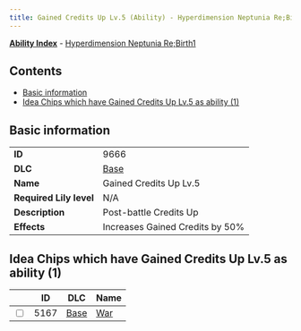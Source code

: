 ```yaml
---
title: Gained Credits Up Lv.5 (Ability) - Hyperdimension Neptunia Re;Birth1
---
```


[**Ability Index**](/neptunia/rb1/ability/index.html) - [Hyperdimension Neptunia Re;Birth1](/neptunia/rb1)

## Contents

- [Basic information](#basic-information)
- [Idea Chips which have Gained Credits Up Lv.5 as ability (1)](#idea-chips-which-have-gained-credits-up-lv5-as-ability-1)

## Basic information

|   |   |
| -- | -- |
| **ID** | 9666
**DLC** | [Base](/neptunia/rb1/dlc/1-base.html)
**Name** | Gained Credits Up Lv.5
**Required Lily level** | N/A
**Description** | Post-battle Credits Up
**Effects** | Increases Gained Credits by 50% |


## Idea Chips which have Gained Credits Up Lv.5 as ability (1)

|    | ID | DLC | Name |
| -- | -- | --- | ---- |
| <input type="checkbox" id="rb1-item-1-5167" class="trackbox" /> | 5167 | [Base](/neptunia/rb1/dlc/1-base.html) | [War](/neptunia/rb1/item/1-5167-war.html) |

